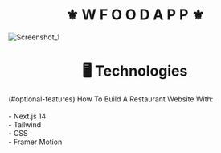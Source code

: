 <h1 align="center">⚜️ W F O O D  A P P ⚜️</h1>

![Screenshot_1](https://github.com/juanfsouza/Wfood/assets/88254614/605daac9-84de-4e41-a775-de2ba1c12ba0)

<h1 align="center">🖥 Technologies</h1>
(#optional-features)
How To Build A Restaurant Website With:
</br>
</br>
 - Next.js 14
</br>
 - Tailwind 
</br>
 - CSS 
</br>
 - Framer Motion
</br>
